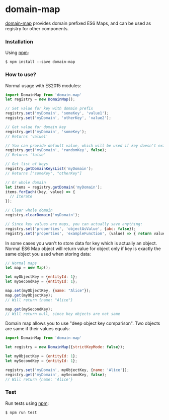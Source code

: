 # domain-map
[domain-map](https://www.npmjs.org/package/domain-map) provides domain prefixed ES6 Maps, and can be used as registry for other components.

### Installation

Using [npm](https://www.npmjs.com/):

    $ npm install --save domain-map

### How to use?

Normal usage with ES2015 modules:

```js
import DomainMap from 'domain-map'
let registry = new DomainMap();

// Set value for key with domain prefix
registry.set('myDomain', 'someKey', 'value1');
registry.set('myDomain', 'otherKey', 'value2');

// Get value for domain key
registry.get('myDomain', 'someKey');
// Returns 'value1'

// You can provide default value, which will be used if key doesn't exists
registry.get('myDomain', 'randomKey', false);
// Returns 'false'

// Get list of keys
registry.getDomainKeysList('myDomain');
// Returns ["someKey", "otherKey"]

// Or whole domain
let items = registry.getDomain('myDomain');
items.forEach((key, value) => {
  // Iterate
});

// Clear whole domain
registry.clearDomain('myDomain');

// Since key values are maps, you can actually save anything:
registry.set('properties', 'objectAsValue', {abc: false});
registry.set('properties', 'exampleFunction', (value) => { return value + 1; });

```

In some cases you wan't to store data for key which is actually an object.
Normal ES6 Map object will return value for object only if key is exactly the same object you used when storing data:

```js
// Normal maps
let map = new Map();

let myObjectKey = {entityId: 1};
let mySecondKey = {entityId: 1};

map.set(myObjectKey, {name: "Alice"});
map.get(myObjectKey);
// Will return {name: "Alice"}

map.get(mySecondKey);
// Will return null, since key objects are not same

```

Domain map allows you to use "deep object key comparison". Two objects are same if their values equals:

```js
import DomainMap from 'domain-map'

let registry = new DomainMap({strictKeyMode: false});

let myObjectKey = {entityId: 1};
let mySecondKey = {entityId: 1};

registry.set('myDomain', myObjectKey, {name: 'Alice'});
registry.get('myDomain', mySecondKey, false);
// Will return {name: 'Alice'}

```

### Test
Run tests using [npm](https://www.npmjs.com/):

    $ npm run test

[npm]: https://www.npmjs.org/package/domain-map


